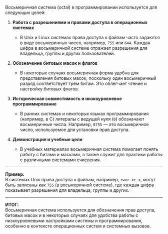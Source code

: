 Восьмеричная система (octal) в программировании используется для следующих целей:

1. **Работа с разрешениями и правами доступа в операционных системах**  
   - В Unix и Linux системах права доступа к файлам часто задаются в виде восьмеричных чисел, например, `755` или `644`. Каждая цифра в восьмеричной системе отражает разрешения для владельца, группы и других пользователей.

2. **Обозначение битовых масок и флагов**  
   - В некоторых случаях восьмеричная форма удобна для представления битовых масок, поскольку один восьмеричный разряд соответствует трём битам. Это облегчает чтение и настройку битовых флагов.

3. **Историческая совместимость и низкоуровневое программирование**  
   - В ранних системах и некоторых языках программирования (например, в C) литералы с ведущей нуля (`0`) обозначают восьмеричные числа. Например, `0755` — это восьмеричное число, используемое для установки прав доступа.

4. **Демонстрация и учебные цели**  
   - В учебных материалах восьмеричная система помогает понять работу с битами и масками, а также служит для практики работы с различными системами счисления.

---

**Пример:**  
В системах Unix права доступа к файлам, например, `rwxr-xr-x`, могут быть записаны как `755` (в восьмеричной системе), где каждая цифра показывает разрешения для владельца, группы и других.

---

**ИТОГ:**  
Восьмеричная система используется для обозначения прав доступа, битовых масок и в некоторых случаях для удобства работы с низкоуровневыми настройками системы и программирования, особенно в контексте операционных систем и системных вызовов.